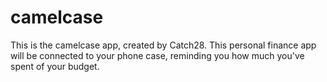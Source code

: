 # camelcase
This is the camelcase app, created by Catch28. This personal finance app will be connected to your phone case, reminding you how much you've spent of your budget. 


